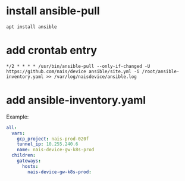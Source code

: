 # install ansible-pull
`apt install ansible`

# add crontab entry
```
*/2 * * * * /usr/bin/ansible-pull --only-if-changed -U https://github.com/nais/device ansible/site.yml -i /root/ansible-inventory.yaml >> /var/log/naisdevice/ansible.log
```

# add ansible-inventory.yaml

Example:
```yaml
all:
  vars:
    gcp_project: nais-prod-020f
    tunnel_ip: 10.255.240.6
    name: nais-device-gw-k8s-prod
  children:
    gateways:
      hosts:
        nais-device-gw-k8s-prod:
```
